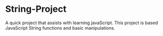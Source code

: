 # String-Project
A quick project that assists with learning javaScript. This project is based JavaScript String functions and basic manipulations. 
